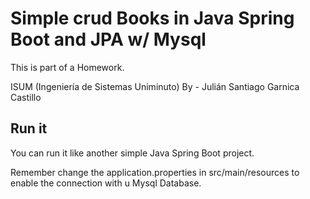 # Simple crud Books in Java Spring Boot and JPA w/ Mysql

This is part of a Homework.

ISUM (Ingeniería de Sistemas Uniminuto)
By - Julián Santiago Garnica Castillo

## Run it
You can run it like another simple Java Spring Boot project.

Remember change the application.properties in src/main/resources to enable the connection with u Mysql Database.